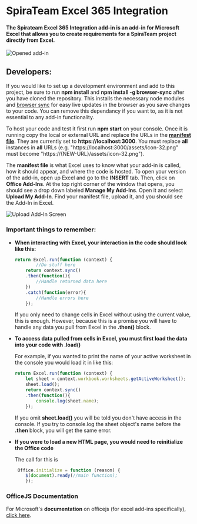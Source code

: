 # SpiraTeam Excel 365 Integration

#### The Spirateam Excel 365 Integration add-in is an add-in for Microsoft Excel that allows you to create requirements for a SpiraTeam project directly from Excel.

![Opened add-in](https://github.com/RodrigoJPT/spira_office365-excel/blob/master/assets/Screenshots/opened-add-in.png?raw=true)

## Developers:
If you would like to set up a development environment and add to this project, be sure to run **npm install** and **npm install -g browser-sync**
after you have cloned the repository. This installs the necessary node modules and [browser sync](https://www.browsersync.io/) for easy live updates
in the browser as you save changes to your code. You can remove this dependancy if you want to, as it is not essential to any add-in functionality.

To host your code and test it first run **npm start** on your console. Once it is running copy the local or external URL and replace
the URLs in the [**manifest file**](https://github.com/Inflectra/spira_office365-excel/blob/master/spira-excel-exporter-manifest.xml). They are currently set to **ht<span></span>tps://localhost:3000**. You must replace **all** instances in **all** URLs (e.g. "http<span></span>s://localhost:3000/assets/icon-32.png" must become "https://{NEW-URL}/assets/icon-32.png").

The **manifest file** is what Excel uses to know what your add-in is called, how it should appear, and where the code is hosted. To open your version of the add-in, open up Excel and go to the **INSERT** tab. Then, click on **Office Add-Ins**. At the top right corner of the window that opens, you should see a drop down labeled **Manage My Add-Ins**. Open it and select **Upload My Add-In**. Find your manifest file, upload it, and you should see the Add-In in Excel.

![Upload Add-In Screen](https://github.com/RodrigoJPT/spira_office365-excel/blob/master/assets/Screenshots/upload-add-in.png?raw=true)

### Important things to remember:
* **When interacting with Excel, your interaction in the code should look like this:**
	```javascript
    return Excel.run(function (context) {
        	//Do stuff here
        return context.sync()
        .then(function(){
        	//Handle returned data here
        })
        .catch(function(error){
        	//Handle errors here
        });
    ```
    If you only need to change cells in Excel without using the current value, this is enough. However, because this is a promise you will have to handle any data you pull from Excel in the **.then()** block.
 * **To access data pulled from cells in Excel, you must first load the data into your code with .load()**
 	
    For example, if you wanted to print the name of your active worksheet in the console you would load it in like this:
    ```javascript
    return Excel.run(function (context) {
        let sheet = context.workbook.worksheets.getActiveWorksheet();
        sheet.load();
        return context.sync()
        .then(function(){
        	console.log(sheet.name);
        });
    ```
	If you omit **sheet.load()** you will be told you don't have access in the console. If you try to console.log the sheet object's name before the **.then** block, you will get the same error.
* **If you were to load a new HTML page, you would need to reinitialize the Office code**
	
    The call for this is
    ```javascript
     Office.initialize = function (reason) {
     	$(document).ready(//main function);
        });
    ```

### OfficeJS Documentation

For Microsoft's **documentation** on officejs (for excel add-ins specifically), [click here](https://github.com/OfficeDev/office-js-docs/tree/master/reference/excel).

